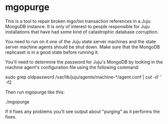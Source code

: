 # mgopurge

This is a tool to repair broken mgo/txn transaction references in a Juju MongoDB instance. It is only of interest to people responsible for Juju installations that have had some kind of catastrophic database corruption.

You need to run on it one of the Juju state server machines and the state server machine agents should be shut down. Make sure that the MongoDB replicaset is in a good state before running it.

You'll need to determine the password for Juju's MongoDB by looking in the machine agent's configuration file using the following command:

sudo grep oldpassword /var/lib/juju/agents/machine-*/agent.conf  | cut -d' ' -f2

Then run mgopurge like this:

./mgopurge <password>

If it fixes any problems you'll see output about "purging" as it performs the fixes.
